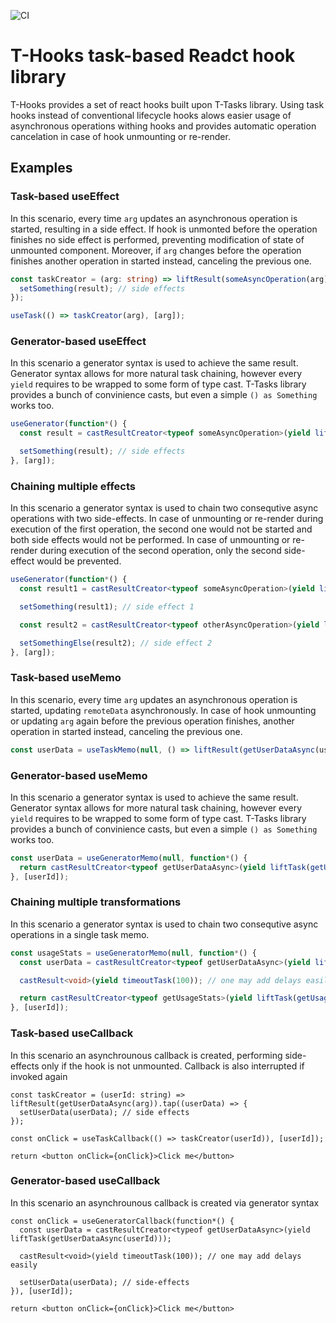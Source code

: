 ![CI](https://github.com/lammonaaf/t-hooks/workflows/CI/badge.svg)

# T-Hooks task-based Readct hook library

T-Hooks provides a set of react hooks built upon T-Tasks library. Using task hooks instead of conventional lifecycle hooks alows easier usage of asynchronous operations withing hooks and provides automatic operation cancelation in case of hook unmounting or re-render.

## Examples

### Task-based useEffect

In this scenario, every time ```arg``` updates an asynchronous operation is started, resulting in a side effect. If hook is unmonted before the operation finishes no side effect is performed, preventing modification of state of unmounted component. Moreover, if ```arg``` changes before the operation finishes another operation in started instead, canceling the previous one.

```ts
const taskCreator = (arg: string) => liftResult(someAsyncOperation(arg)).tap((result) => {
  setSomething(result); // side effects
});

useTask(() => taskCreator(arg), [arg]);
```

### Generator-based useEffect

In this scenario a generator syntax is used to achieve the same result. Generator syntax allows for more natural task chaining, however every ```yield``` requires to be wrapped to some form of type cast. T-Tasks library provides a bunch of convinience casts, but even a simple ```() as Something``` works too.

```ts
useGenerator(function*() {
  const result = castResultCreator<typeof someAsyncOperation>(yield liftResult(someAsyncOperation(arg)));

  setSomething(result); // side effects
}, [arg]);
```

### Chaining multiple effects

In this scenario a generator syntax is used to chain two consequtive async operations with two side-effects. In case of unmounting or re-render during execution of the first operation, the second one would not be started and both side effects would not be performed. In case of unmounting or re-render during execution of the second operation, only the second side-effect would be prevented. 

```ts
useGenerator(function*() {
  const result1 = castResultCreator<typeof someAsyncOperation>(yield liftResult(someAsyncOperation(arg)));

  setSomething(result1); // side effect 1

  const result2 = castResultCreator<typeof otherAsyncOperation>(yield liftResult(otherAsyncOperation(resilt1)));

  setSomethingElse(result2); // side effect 2
}, [arg]);
```

### Task-based useMemo

In this scenario, every time ```arg``` updates an asynchronous operation is started, updating ```remoteData``` asynchronously. In case of hook unmounting or updating ```arg``` again before the previous operation finishes, another operation in started instead, canceling the previous one.

```ts
const userData = useTaskMemo(null, () => liftResult(getUserDataAsync(userId)), [userId]);
```

### Generator-based useMemo

In this scenario a generator syntax is used to achieve the same result. Generator syntax allows for more natural task chaining, however every ```yield``` requires to be wrapped to some form of type cast. T-Tasks library provides a bunch of convinience casts, but even a simple ```() as Something``` works too.

```ts
const userData = useGeneratorMemo(null, function*() {
  return castResultCreator<typeof getUserDataAsync>(yield liftTask(getUserDataAsync(userId)));
}, [userId]);
```

### Chaining multiple transformations

In this scenario a generator syntax is used to chain two consequtive async operations in a single task memo.

```ts
const usageStats = useGeneratorMemo(null, function*() {
  const userData = castResultCreator<typeof getUserDataAsync>(yield liftTask(getUserDataAsync(userId)));

  castResult<void>(yield timeoutTask(100)); // one may add delays easily

  return castResultCreator<typeof getUsageStats>(yield liftTask(getUsageStats(userData)));
}, [userId]);
```

### Task-based useCallback

In this scenario an asynchrounous callback is created, performing side-effects only if the hook is not unmounted. Callback is also interrupted if invoked again

```tsx
const taskCreator = (userId: string) => liftResult(getUserDataAsync(arg)).tap((userData) => {
  setUserData(userData); // side effects
});

const onClick = useTaskCallback(() => taskCreator(userId)), [userId]);

return <button onClick={onClick}>Click me</button>
```

### Generator-based useCallback

In this scenario an asynchrounous callback is created via generator syntax

```tsx
const onClick = useGeneratorCallback(function*() {
  const userData = castResultCreator<typeof getUserDataAsync>(yield liftTask(getUserDataAsync(userId)));

  castResult<void>(yield timeoutTask(100)); // one may add delays easily

  setUserData(userData); // side-effects
}), [userId]);

return <button onClick={onClick}>Click me</button>
```
